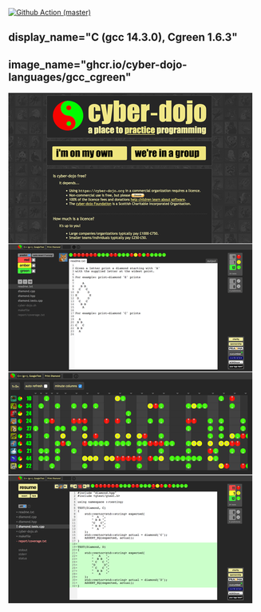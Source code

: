 [![Github Action (master)](https://github.com/cyber-dojo-languages/gcc-cgreen/actions/workflows/main.yml/badge.svg)](https://github.com/cyber-dojo-languages/gcc-cgreen/actions)

## display_name="C (gcc 14.3.0), Cgreen 1.6.3"
## image_name="ghcr.io/cyber-dojo-languages/gcc_cgreen"

![cyber-dojo.org home page](https://github.com/cyber-dojo/cyber-dojo/blob/master/shared/home_page_snapshot.png)